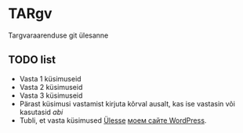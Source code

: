 # TARgv 
 Targvaraarenduse git ülesanne
<a name="readme-top"></a>
## TODO list
* Vasta 1 küsimuseid
* Vasta 2 küsimuseid
* Vasta 3 küsimuseid
* Pärast küsimusi vastamist kirjuta kõrval ausalt, kas ise vastasin või kasutasid *abi*
* Tubli, et vasta küsimused
<a href="#readme-top">Ülesse</a>
[моем сайте WordPress](https://andreilebedev24.thkit.ee/).
